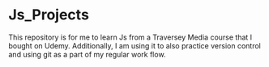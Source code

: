 # Js_Projects

This repository is for me to learn Js from a Traversey Media course that I bought on Udemy. Additionally, I am using it to also practice version control and using git as a part of my regular work flow. 
